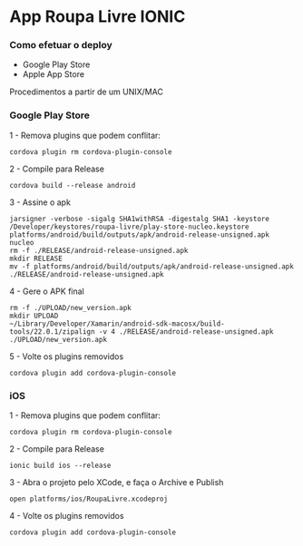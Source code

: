 # App Roupa Livre IONIC #

### Como efetuar o deploy ###

* Google Play Store
* Apple App Store

Procedimentos a partir de um UNIX/MAC

### Google Play Store ###

1 - Remova plugins que podem conflitar:
```
cordova plugin rm cordova-plugin-console
```

2 - Compile para Release
```
cordova build --release android
```

3 - Assine o apk
```
jarsigner -verbose -sigalg SHA1withRSA -digestalg SHA1 -keystore /Developer/keystores/roupa-livre/play-store-nucleo.keystore platforms/android/build/outputs/apk/android-release-unsigned.apk nucleo
rm -f ./RELEASE/android-release-unsigned.apk
mkdir RELEASE
mv -f platforms/android/build/outputs/apk/android-release-unsigned.apk ./RELEASE/android-release-unsigned.apk
```

4 - Gere o APK final
```
rm -f ./UPLOAD/new_version.apk
mkdir UPLOAD
~/Library/Developer/Xamarin/android-sdk-macosx/build-tools/22.0.1/zipalign -v 4 ./RELEASE/android-release-unsigned.apk ./UPLOAD/new_version.apk
```

5 - Volte os plugins removidos
```
cordova plugin add cordova-plugin-console
```

### iOS ###

1 - Remova plugins que podem conflitar:
```
cordova plugin rm cordova-plugin-console
```

2 - Compile para Release
```
ionic build ios --release
```

3 - Abra o projeto pelo XCode, e faça o Archive e Publish
```
open platforms/ios/RoupaLivre.xcodeproj
```

4 - Volte os plugins removidos
```
cordova plugin add cordova-plugin-console
```